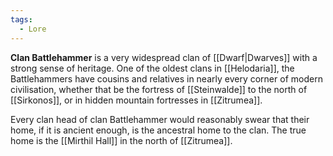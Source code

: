 ```yaml
---
tags:
  - Lore
---
```

**Clan Battlehammer** is a very widespread clan of [[Dwarf|Dwarves]] with a strong sense of heritage. One of the oldest clans in [[Helodaria]], the Battlehammers have cousins and relatives in nearly every corner of modern civilisation, whether that be the fortress of [[Steinwalde]] to the north of [[Sirkonos]], or in hidden mountain fortresses in [[Zitrumea]].

Every clan head of clan Battlehammer would reasonably swear that their home, if it is ancient enough, is the ancestral home to the clan. The true home is the [[Mirthil Hall]] in the north of [[Zitrumea]].